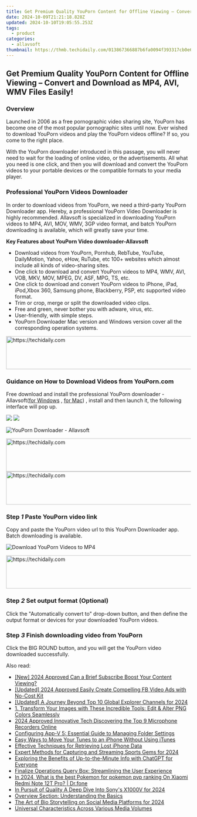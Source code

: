 ```yaml
---
title: Get Premium Quality YouPorn Content for Offline Viewing – Convert and Download as MP4, AVI, WMV Files Easily!
date: 2024-10-09T21:21:18.828Z
updated: 2024-10-10T19:05:55.253Z
tags:
  - product
categories:
  - allavsoft
thumbnail: https://thmb.techidaily.com/013867366887b6fa0094f393317cb0e64fa230f897f024e133b92335d61d4b28.jpg
---
```


## Get Premium Quality YouPorn Content for Offline Viewing – Convert and Download as MP4, AVI, WMV Files Easily!

### Overview

Launched in 2006 as a free pornographic video sharing site, YouPorn has become one of the most popular pornographic sites until now. Ever wished to download YouPorn videos and play the YouPorn videos offline? If so, you come to the right place.

With the YouPorn downloader introduced in this passage, you will never need to wait for the loading of online video, or the advertisements. All what you need is one click, and then you will download and convert the YouPorn videos to your portable devices or the compatible formats to your media player.

### Professional YouPorn Videos Downloader

In order to download videos from YouPorn, we need a third-party YouPorn Downloader app. Hereby, a professional YouPorn Video Downloader is highly recommended. Allavsoft is specialized in downloading YouPorn videos to MP4, AVI, MOV, WMV, 3GP video format, and batch YouPorn downloading is available, which will greatly save your time.

**Key Features about YouPorn Video downloader-Allavsoft**

* Download videos from YouPorn, Pornhub, RebTube, YouTube, DailyMotion, Yahoo, eHow, RuTube, etc 100+ websites which almost include all kinds of video-sharing sites.
* One click to download and convert YouPorn videos to MP4, WMV, AVI, VOB, MKV, MOV, MPEG, DV, ASF, MPG, TS, etc.
* One click to download and convert YouPorn videos to iPhone, iPad, iPod,Xbox 360, Samsung phone, Blackberry, PSP, etc supported video format.
* Trim or crop, merge or split the downloaded video clips.
* Free and green, never bother you with adware, virus, etc.
* User-friendly, with simple steps.
* YouPorn Downloader Mac version and Windows version cover all the corresponding operation systems.

<!-- affiliate ads begin -->
<a href="https://appsumo.8odi.net/c/5597632/2082532/7443" target="_top" id="2082532">
  <img src="//a.impactradius-go.com/display-ad/7443-2082532" border="0" alt="https://techidaily.com" width="728" height="90"/>
</a>
<img height="0" width="0" src="https://appsumo.8odi.net/i/5597632/2082532/7443" style="position:absolute;visibility:hidden;" border="0" />
<!-- affiliate ads end -->

### Guidance on How to Download Videos from YouPorn.com

Free download and install the professional YouPorn downloader - Allavsoft([for Windows](https://tools.techidaily.com/allavsoft/products/) , [for Mac](https://tools.techidaily.com/allavsoft/products/)) , install and then launch it, the following interface will pop up.

[![](https://www.allavsoft.com/how-to/../images/how-to/free-download-win.jpg)](https://tools.techidaily.com/allavsoft/products/) [![](https://www.allavsoft.com/how-to/../images/how-to/free-download-mac.jpg)](https://tools.techidaily.com/allavsoft/products/)

![YouPorn Downloader - Allavsoft](https://www.allavsoft.com/how-to/../images/allavsoft/screen-shot-600.jpg)

<!-- affiliate ads begin -->
<a href="https://ephamedtechinc.pxf.io/c/5597632/2137210/26400" target="_top" id="2137210">
  <img src="//a.impactradius-go.com/display-ad/26400-2137210" border="0" alt="https://techidaily.com" width="728" height="90"/>
</a>
<img height="0" width="0" src="https://ephamedtechinc.pxf.io/i/5597632/2137210/26400" style="position:absolute;visibility:hidden;" border="0" />
<!-- affiliate ads end -->

<!-- affiliate ads begin -->
<a href="https://appsumo.8odi.net/c/5597632/2144272/7443" target="_top" id="2144272">
  <img src="//a.impactradius-go.com/display-ad/7443-2144272" border="0" alt="https://techidaily.com" width="728" height="90"/>
</a>
<img height="0" width="0" src="https://appsumo.8odi.net/i/5597632/2144272/7443" style="position:absolute;visibility:hidden;" border="0" />
<!-- affiliate ads end -->

### Step _1_ Paste YouPorn video link

Copy and paste the YouPorn video url to this YouPorn Downloader app. Batch downloading is available.

![Download YouPorn Videos to MP4](https://www.allavsoft.com/how-to/../images/how-to/youporn-downloader/download-youporn-videos.jpg)

<!-- affiliate ads begin -->
<a href="https://appsumo.8odi.net/c/5597632/2075471/7443" target="_top" id="2075471">
  <img src="//a.impactradius-go.com/display-ad/7443-2075471" border="0" alt="https://techidaily.com" width="728" height="90"/>
</a>
<img height="0" width="0" src="https://appsumo.8odi.net/i/5597632/2075471/7443" style="position:absolute;visibility:hidden;" border="0" />
<!-- affiliate ads end -->

### Step _2_ Set output format (Optional)

Click the "Automatically convert to" drop-down button, and then define the output format or devices for your downloaded YouPorn videos.

### Step _3_ Finish downloading video from YouPorn

Click the BIG ROUND button, and you will get the YouPorn video downloaded successfully.

<ins class="adsbygoogle"
     style="display:block"
     data-ad-format="autorelaxed"
     data-ad-client="ca-pub-7571918770474297"
     data-ad-slot="1223367746"></ins>

<ins class="adsbygoogle"
     style="display:block"
     data-ad-client="ca-pub-7571918770474297"
     data-ad-slot="8358498916"
     data-ad-format="auto"
     data-full-width-responsive="true"></ins>

<span class="atpl-alsoreadstyle">Also read:</span>
<div><ul>
<li><a href="https://youtube-sure.techidaily.com/024-approved-can-a-brief-subscribe-boost-your-content-viewing/"><u>[New] 2024 Approved Can a Brief Subscribe Boost Your Content Viewing?</u></a></li>
<li><a href="https://facebook-video-recording.techidaily.com/updated-2024-approved-easily-create-compelling-fb-video-ads-with-no-cost-kit/"><u>[Updated] 2024 Approved Easily Create Compelling FB Video Ads with No-Cost Kit</u></a></li>
<li><a href="https://facebook-video-share.techidaily.com/updated-a-journey-beyond-top-10-global-explorer-channels-for-2024/"><u>[Updated] A Journey Beyond Top 10 Global Explorer Channels for 2024</u></a></li>
<li><a href="https://fox-within.techidaily.com/1-transform-your-images-with-these-incredible-tools-edit-and-alter-png-colors-seamlessly/"><u>1. Transform Your Images with These Incredible Tools: Edit & Alter PNG Colors Seamlessly</u></a></li>
<li><a href="https://visual-screen-recording.techidaily.com/2024-approved-innovative-tech-discovering-the-top-9-microphone-recorders-online/"><u>2024 Approved Innovative Tech Discovering the Top 9 Microphone Recorders Online</u></a></li>
<li><a href="https://fox-within.techidaily.com/configuring-app-v-5-essential-guide-to-managing-folder-settings/"><u>Configuring App-V 5: Essential Guide to Managing Folder Settings</u></a></li>
<li><a href="https://fox-within.techidaily.com/easy-ways-to-move-your-tunes-to-an-iphone-without-using-itunes/"><u>Easy Ways to Move Your Tunes to an iPhone Without Using iTunes</u></a></li>
<li><a href="https://fox-within.techidaily.com/effective-techniques-for-retrieving-lost-iphone-data/"><u>Effective Techniques for Retrieving Lost iPhone Data</u></a></li>
<li><a href="https://visual-screen-recording.techidaily.com/expert-methods-for-capturing-and-streaming-sports-gems-for-2024/"><u>Expert Methods for Capturing and Streaming Sports Gems for 2024</u></a></li>
<li><a href="https://tech-haven.techidaily.com/exploring-the-benefits-of-up-to-the-minute-info-with-chatgpt-for-everyone/"><u>Exploring the Benefits of Up-to-the-Minute Info with ChatGPT for Everyone</u></a></li>
<li><a href="https://fox-within.techidaily.com/finalize-operations-query-box-streamlining-the-user-experience/"><u>Finalize Operations Query Box: Streamlining the User Experience</u></a></li>
<li><a href="https://change-location.techidaily.com/in-2024-what-is-the-best-pokemon-for-pokemon-pvp-ranking-on-xiaomi-redmi-note-12t-pro-drfone-by-drfone-virtual-android/"><u>In 2024, What is the best Pokemon for pokemon pvp ranking On Xiaomi Redmi Note 12T Pro? | Dr.fone</u></a></li>
<li><a href="https://article-tips.techidaily.com/in-pursuit-of-quality-a-deep-dive-into-sonys-x1000v-for-2024/"><u>In Pursuit of Quality A Deep Dive Into Sony's X1000V for 2024</u></a></li>
<li><a href="https://fox-within.techidaily.com/overview-section-understanding-the-basics/"><u>Overview Section: Understanding the Basics</u></a></li>
<li><a href="https://facebook-clips.techidaily.com/the-art-of-bio-storytelling-on-social-media-platforms-for-2024/"><u>The Art of Bio Storytelling on Social Media Platforms for 2024</u></a></li>
<li><a href="https://fox-within.techidaily.com/universal-characteristics-across-various-media-volumes/"><u>Universal Characteristics Across Various Media Volumes</u></a></li>
</ul></div>

